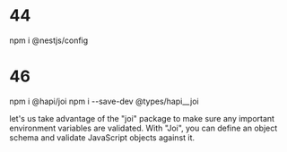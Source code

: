 # 44
npm i @nestjs/config

# 46
npm i @hapi/joi
npm i --save-dev @types/hapi__joi

let's us take advantage of the "joi" package to make sure any important environment variables are validated.
With "Joi", you can define an object schema and validate JavaScript objects against it.
